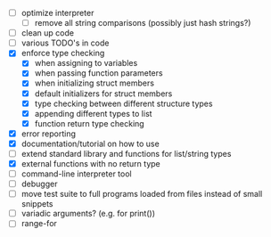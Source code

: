 - [ ] optimize interpreter
  - [ ] remove all string comparisons (possibly just hash strings?)
- [ ] clean up code
- [ ] various TODO's in code
- [X] enforce type checking
  - [X] when assigning to variables
  - [X] when passing function parameters
  - [X] when initializing struct members
  - [X] default initializers for struct members
  - [X] type checking between different structure types
  - [X] appending different types to list
  - [X] function return type checking
- [X] error reporting
- [X] documentation/tutorial on how to use
- [ ] extend standard library and functions for list/string types
- [X] external functions with no return type
- [ ] command-line interpreter tool
- [ ] debugger
- [ ] move test suite to full programs loaded from files instead of small snippets
- [ ] variadic arguments? (e.g. for print())
- [ ] range-for